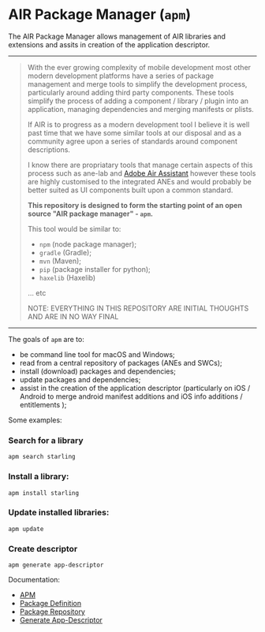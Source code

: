 
# AIR Package Manager (`apm`)

The AIR Package Manager allows management of AIR libraries and extensions and assits in creation of the application descriptor. 

---

>
> With the ever growing complexity of mobile development most other modern development platforms have a series of package management and merge tools to simplify the development process, particularly around adding third party components. These tools simplify the process of adding a component / library / plugin into an application, managing dependencies and merging manifests or plists.
>
> If AIR is to progress as a modern development tool I believe it is well past time that we have some similar tools at our disposal and as a community agree upon a series of standards around component descriptions. 
>
> I know there are propriatary tools that manage certain aspects of this process such as ane-lab and [Adobe Air Assistant](https://github.com/SaffronCode/Adobe-Air-Assistant) however these tools are highly customised to the integrated ANEs and would probably be better suited as UI components built upon a common standard.
>
> **This repository is designed to form the starting point of an open source "AIR package manager" - `apm`.**
> 
> This tool would be similar to:
> - `npm` (node package manager);
> - `gradle` (Gradle);
> - `mvn` (Maven);
> - `pip` (package installer for python);
> - `haxelib` (Haxelib) 
> 
> ... etc
>
> NOTE: EVERYTHING IN THIS REPOSITORY ARE INITIAL THOUGHTS AND ARE IN NO WAY FINAL
> 

--- 

The goals of `apm` are to:

- be command line tool for macOS and Windows;
- read from a central repository of packages (ANEs and SWCs);
- install (download) packages and dependencies;
- update packages and dependencies;
- assist in the creation of the application descriptor (particularly on iOS / Android to merge android manifest additions and iOS info additions / entitlements );



Some examples:

### Search for a library

```
apm search starling
```


### Install a library:

```
apm install starling
```


### Update installed libraries:

```
apm update 
```


### Create descriptor

```
apm generate app-descriptor 
```



Documentation:

- [APM](APM.md)
- [Package Definition](PackageDefinition.md)
- [Package Repository](PackageRepository.md)
- [Generate App-Descriptor](GenerateAppDescriptor.md)


